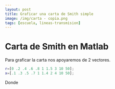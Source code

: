 ```yaml
---
layout: post
title: Graficar una carta de Smith simple
image: /img/carta - copia.png
tags: [escuela, lineas-transmision]
---
```


Carta de Smith en Matlab
============
Para graficar la carta nos apoyaremos de 2 vectores.

~~~matlab
r=[0 .2 .4 .6 .8 1 1.5 3 10 50];
x=[.1 .3 .5 .7 1 1.4 2 4 10 50];
~~~

Donde 

